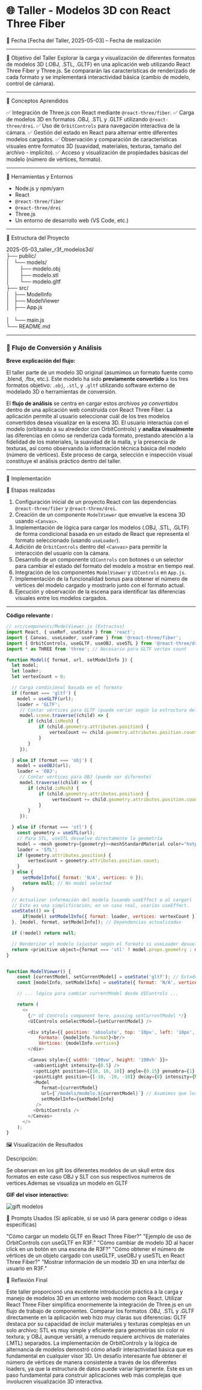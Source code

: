 # 🌐 Taller - Modelos 3D con React Three Fiber

📅 Fecha
[Fecha del Taller,  2025-05-03] – Fecha de realización

---

🎯 Objetivo del Taller
Explorar la carga y visualización de diferentes formatos de modelos 3D (.OBJ, .STL, .GLTF) en una aplicación web utilizando React Three Fiber y Three.js. Se compararán las características de renderizado de cada formato y se implementará interactividad básica (cambio de modelo, control de cámara).

---

🧠 Conceptos Aprendidos

✅ Integración de Three.js con React mediante `@react-three/fiber`.
✅ Carga de modelos 3D en formatos .OBJ, .STL y .GLTF utilizando `@react-three/drei`.
✅ Uso de `OrbitControls` para navegación interactiva de la cámara.
✅ Gestión del estado en React para alternar entre diferentes modelos cargados.
✅ Observación y comparación de características visuales entre formatos 3D (suavidad, materiales, texturas, tamaño del archivo - implícito).
✅ Acceso y visualización de propiedades básicas del modelo (número de vértices, formato).

---

🔧 Herramientas y Entornos

- Node.js y npm/yarn
- React
- `@react-three/fiber`
- `@react-three/drei`
- Three.js
- Un entorno de desarrollo web (VS Code, etc.)

---

📁 Estructura del Proyecto

2025-05-03_taller_r3f_modelos3d/<br>
├── public/<br>
│   └── models/<br>
│       ├── modelo.obj<br>
│       ├── modelo.stl<br>
│       └── modelo.gltf<br>
├── src/<br>
│   ├── ModelInfo<br>
│   ├── ModelViewer<br>
│   ├── App.js<br>            
│   └── main.js<br>
└── README.md

---

### 🔄 Flujo de Conversión y Análisis

**Breve explicación del flujo:**

El taller parte de un modelo 3D original (asumimos un formato fuente como .blend, .fbx, etc.). Este modelo ha sido **previamente convertido** a los tres formatos objetivo: `.obj`, `.stl`, y `.gltf` utilizando software externo de modelado 3D o herramientas de conversión.

El **flujo de análisis** se centra en cargar estos *archivos ya convertidos* dentro de una aplicación web construida con React Three Fiber. La aplicación permite al usuario seleccionar cuál de los tres modelos convertidos desea visualizar en la escena 3D. El usuario interactúa con el modelo (orbitando a su alrededor con OrbitControls) y **analiza visualmente** las diferencias en cómo se renderiza cada formato, prestando atención a la fidelidad de los materiales, la suavidad de la malla, y la presencia de texturas, así como observando la información técnica básica del modelo (número de vértices). Este proceso de carga, selección e inspección visual constituye el análisis práctico dentro del taller.

---

🧪 Implementación

🔹 Etapas realizadas

1.  Configuración inicial de un proyecto React con las dependencias `@react-three/fiber` y `@react-three/drei`.
2.  Creación de un componente `ModelViewer` que envuelve la escena 3D usando `<Canvas>`.
3.  Implementación de lógica para cargar los modelos (.OBJ, .STL, .GLTF) de forma condicional basada en un estado de React que representa el formato seleccionado (usando `useLoader`).
4.  Adición de `OrbitControls` dentro del `<Canvas>` para permitir la interacción del usuario con la cámara.
5.  Desarrollo de un componente `UIControls` con botones o un selector para cambiar el estado del formato del modelo a mostrar en tiempo real.
6.  Integración de los componentes `ModelViewer` y `UIControls` en `App.js`.
7.  Implementación de la funcionalidad bonus para obtener el número de vértices del modelo cargado y mostrarlo junto con el formato actual.
8.  Ejecución y observación de la escena para identificar las diferencias visuales entre los modelos cargados.

---

**Código relevante :**

```javascript
// src/components/ModelViewer.js (Extractos)
import React, { useRef, useState } from 'react';
import { Canvas, useLoader, useFrame } from '@react-three/fiber';
import { OrbitControls, useGLTF, useOBJ, useSTL } from '@react-three/drei';
import * as THREE from 'three'; // Necesario para GLTF vertex count

function Model({ format, url, setModelInfo }) {
  let model;
  let loader;
  let vertexCount = 0;

  // Carga condicional basada en el formato
  if (format === 'gltf') {
    model = useGLTF(url);
    loader = 'GLTF';
     // Contar vértices para GLTF (puede variar según la estructura del archivo)
     model.scene.traverse((child) => {
        if (child.isMesh) {
            if (child.geometry.attributes.position) {
                vertexCount += child.geometry.attributes.position.count;
            }
        }
     });

  } else if (format === 'obj') {
    model = useOBJ(url);
    loader = 'OBJ';
     // Contar vértices para OBJ (puede ser diferente)
     model.traverse((child) => {
        if (child.isMesh) {
            if (child.geometry.attributes.position) {
                 vertexCount += child.geometry.attributes.position.count;
            }
        }
     });

  } else if (format === 'stl') {
    const geometry = useSTL(url);
    // Para STL, useSTL devuelve directamente la geometría
    model = <mesh geometry={geometry}><meshStandardMaterial color="hotpink" /></mesh>; // Envolver en mesh
    loader = 'STL';
    if (geometry.attributes.position) {
        vertexCount = geometry.attributes.position.count;
    }
  } else {
      setModelInfo({ format: 'N/A', vertices: 0 });
      return null; // No model selected
  }

  // Actualizar información del modelo (usando useEffect o al cargar)
  // Esto es una simplificación; en un caso real, usarías useEffect.
  useState(() => {
      if(model) setModelInfo({ format: loader, vertices: vertexCount });
  }, [model, format, setModelInfo]); // Dependencias actualizadas

  if (!model) return null;

  // Renderizar el modelo (ajustar según el formato si useLoader devuelve algo diferente)
  return <primitive object={format === 'stl' ? model.props.geometry : model.scene || model} scale={format === 'stl' ? 0.1 : 1} />; // Ajustar escala si es necesario
}


function ModelViewer() {
    const [currentModel, setCurrentModel] = useState('gltf'); // Estado para el formato actual
    const [modelInfo, setModelInfo] = useState({ format: 'N/A', vertices: 0 });

    // ... lógica para cambiar currentModel desde UIControls ...

    return (
      <>
        {/* UI Controls component here, passing setCurrentModel */}
        <UIControls onSelectModel={setCurrentModel} />

        <div style={{ position: 'absolute', top: '10px', left: '10px', color: 'white', zIndex: 10 }}>
            Formato: {modelInfo.format}<br/>
            Vértices: {modelInfo.vertices}
        </div>

        <Canvas style={{ width: '100vw', height: '100vh' }}>
          <ambientLight intensity={0.5} />
          <spotLight position={[10, 10, 10]} angle={0.15} penumbra={1} decay={0} intensity={Math.PI} />
          <pointLight position={[-10, -10, -10]} decay={0} intensity={Math.PI} />
          <Model
             format={currentModel}
             url={`/models/modelo.${currentModel}`} // Asumimos que los modelos están en /public/models
             setModelInfo={setModelInfo}
           />
          <OrbitControls />
        </Canvas>
      </>
    );
}
```

🖼️ Visualización de Resultados

Descripción:  

Se observan en los gift los  diferentes modelos de un skull entre dos formatos en este caso OBJ y SLT con sus respectivos numeros de vertices.Ademas se visualiza un modelo en GLTF 

**GIF del visor interactivo:**

![gift modelos](resultados/modelos%203d.gif)

🧩 Prompts Usados (Si aplicable, si se usó IA para generar código o ideas específicas)

"Cómo cargar un modelo GLTF en React Three Fiber?"
"Ejemplo de uso de OrbitControls con useGLTF en R3F."
"Cómo cambiar de modelo 3D al hacer click en un botón en una escena de R3F?"
"Cómo obtener el número de vértices de un objeto cargado con useGLTF, useOBJ y useSTL en React Three Fiber?"
"Mostrar información de un modelo 3D en una interfaz de usuario en R3F."

💬 Reflexión Final

Este taller proporcionó una excelente introducción práctica a la carga y manejo de modelos 3D en un entorno web moderno con React. Utilizar React Three Fiber simplifica enormemente la integración de Three.js en un flujo de trabajo de componentes. Comparar los formatos .OBJ, .STL y .GLTF directamente en la aplicación web hizo muy claras sus diferencias: GLTF destaca por su capacidad de incluir materiales y texturas complejas en un solo archivo; STL es muy simple y eficiente para geometrías sin color ni textura; y OBJ, aunque versátil, a menudo requiere archivos de materiales (.MTL) separados. La implementación de OrbitControls y la lógica de alternancia de modelos demostró cómo añadir interactividad básica que es fundamental en cualquier visor 3D. Un desafío interesante fue obtener el número de vértices de manera consistente a través de los diferentes loaders, ya que la estructura de datos puede variar ligeramente. Este es un paso fundamental para construir aplicaciones web más complejas que involucren visualización 3D interactiva.

